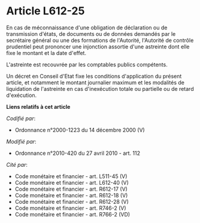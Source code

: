 # Article L612-25

En cas de méconnaissance d'une obligation de déclaration ou de transmission d'états, de documents ou de données demandés par
le secrétaire général ou une des formations de l'Autorité, l'Autorité de contrôle prudentiel peut prononcer une injonction
assortie d'une astreinte dont elle fixe le montant et la date d'effet. 

L'astreinte est recouvrée par les comptables publics compétents. 

Un décret en Conseil d'Etat fixe les conditions d'application du présent article, et notamment le montant journalier maximum
et les modalités de liquidation de l'astreinte en cas d'inexécution totale ou partielle ou de retard d'exécution.

**Liens relatifs à cet article**

_Codifié par_:

  - Ordonnance n°2000-1223 du 14 décembre 2000 (V)

_Modifié par_:

  - Ordonnance n°2010-420  du 27 avril 2010 - art. 112

_Cité par_:

  - Code monétaire et financier - art. L511-45 (V)
  - Code monétaire et financier - art. L612-40 (V)
  - Code monétaire et financier - art. R612-17 (V)
  - Code monétaire et financier - art. R612-18 (V)
  - Code monétaire et financier - art. R612-28 (V)
  - Code monétaire et financier - art. R746-2 (V)
  - Code monétaire et financier - art. R766-2 (VD)
